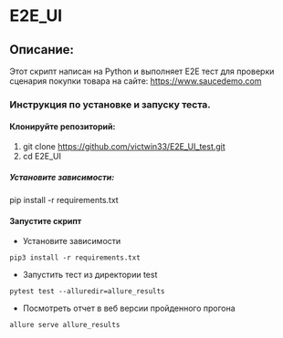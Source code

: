 # E2E_UI

## **Описание:**

Этот скрипт написан на Python и выполняет E2E тест для проверки сценария покупки товара на сайте:
https://www.saucedemo.com


### Инструкция по установке и запуску теста.

#### Клонируйте репозиторий:
1. git clone https://github.com/victwin33/E2E_UI_test.git
2. cd Е2Е_UI

##### Установите зависимости:
pip install -r requirements.txt

#### Запустите скрипт

* Установите зависимости
``` shell
pip3 install -r requirements.txt
```
* Запустить тест из директории test
```shell
pytest test --alluredir=allure_results
```
* Посмотреть отчет в веб версии пройденного прогона
``` shell
allure serve allure_results
```
